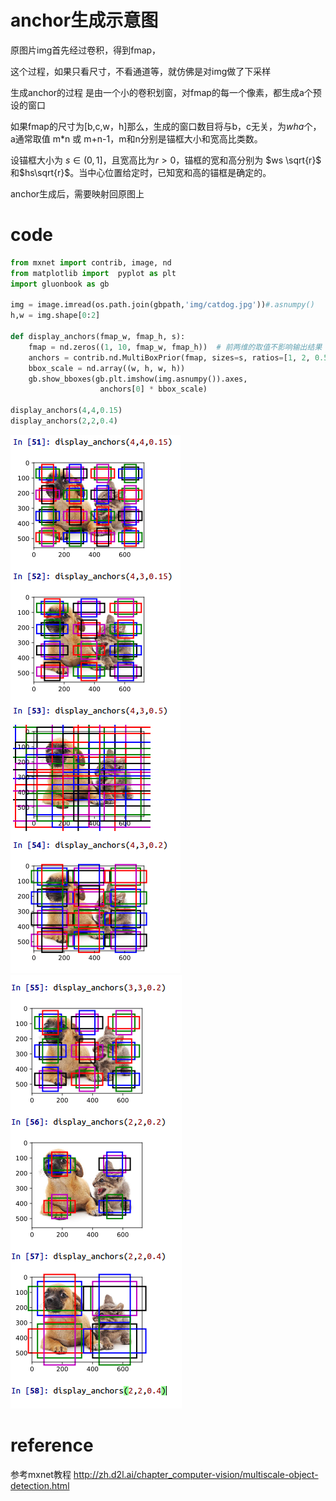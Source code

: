 # anchor生成示意图

原图片img首先经过卷积，得到fmap，

这个过程，如果只看尺寸，不看通道等，就仿佛是对img做了下采样

生成anchor的过程 是由一个小的卷积划窗，对fmap的每一个像素，都生成a个预设的窗口

如果fmap的尺寸为[b,c,w，h]那么，生成的窗口数目将与b，c无关，为$wha$个，a通常取值 m*n 或 m+n-1，m和n分别是锚框大小和宽高比类数。

设锚框大小为 $s \in (0,1]$，且宽高比为$r>0$，锚框的宽和高分别为 $ws \sqrt{r}$ 和$hs\sqrt{r}$。当中心位置给定时，已知宽和高的锚框是确定的。

anchor生成后，需要映射回原图上

# code

```python
from mxnet import contrib, image, nd
from matplotlib import  pyplot as plt
import gluonbook as gb

img = image.imread(os.path.join(gbpath,'img/catdog.jpg'))#.asnumpy()
h,w = img.shape[0:2]

def display_anchors(fmap_w, fmap_h, s):
    fmap = nd.zeros((1, 10, fmap_w, fmap_h))  # 前两维的取值不影响输出结果
    anchors = contrib.nd.MultiBoxPrior(fmap, sizes=s, ratios=[1, 2, 0.5])
    bbox_scale = nd.array((w, h, w, h))
    gb.show_bboxes(gb.plt.imshow(img.asnumpy()).axes,
                    anchors[0] * bbox_scale)

display_anchors(4,4,0.15)
display_anchors(2,2,0.4)

```
![](../img/anchor_demo.png)
![](../img/anchor_demo1.png)

# reference

参考mxnet教程
http://zh.d2l.ai/chapter_computer-vision/multiscale-object-detection.html